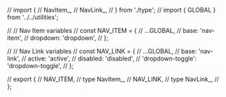 // import {
//   NavItem_,
//   NavLink_,
// } from './type';
// import { GLOBAL } from '../../utilities';

// // Nav Item variables
// const NAV_ITEM = {
//   ...GLOBAL,
//   base: 'nav-item',
//   dropdown: 'dropdown',
// };

// // Nav Link variables
// const NAV_LINK = {
//   ...GLOBAL,
//   base: 'nav-link',
//   active: 'active',
//   disabled: 'disabled',
//   'dropdown-toggle': 'dropdown-toggle',
// };

// export {
//   NAV_ITEM,
//   type NavItem_,
//   NAV_LINK,
//   type NavLink_,
// };
